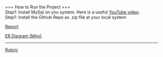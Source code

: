 === How to Run the Project === <br/>
Step1: Install MySql on you system. Here is a useful [YouTube video](https://www.youtube.com/watch?v=WuBcTJnIuzo&t=1204s).<br/>
Step1: Install the Github Repo as .zip file at your local system

[Report](https://docs.google.com/document/d/1QEvfz7lhWIvfQ54ANqvYT_S8jbBNtCbRxYkOeCFZzX8/edit)

[ER Diagram (Miro)](https://miro.com/app/board/uXjVON4nzeE=/)

----------------------------------------------------------------------------------------------------

[Rubric](https://classroom.google.com/u/0/c/NDU1ODc0NjYxNDg3/m/NDg0MjA4NzgzNTUy/details)

